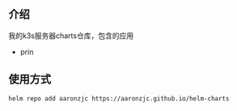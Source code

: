 ## 介绍

我的k3s服务器charts仓库，包含的应用

+ prin

## 使用方式

```shell
helm repo add aaronzjc https://aaronzjc.github.io/helm-charts
```